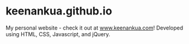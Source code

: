 # keenankua.github.io
My personal website - check it out at www.keenankua.com!
Developed using HTML, CSS, Javascript, and jQuery.
